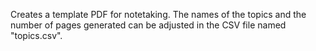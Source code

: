 Creates a template PDF for notetaking.
The names of the topics and the number of pages generated can be adjusted in the CSV file named "topics.csv".
